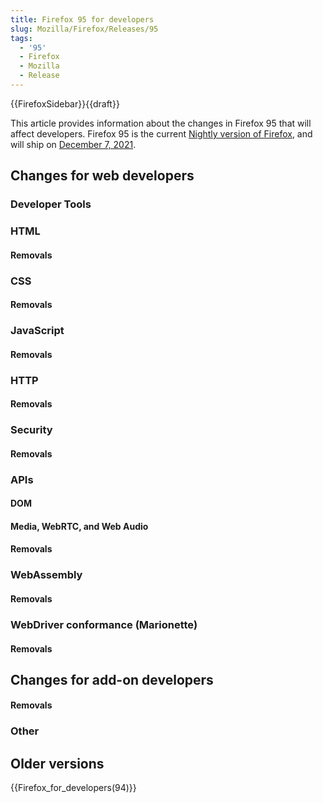 ```yaml
---
title: Firefox 95 for developers
slug: Mozilla/Firefox/Releases/95
tags:
  - '95'
  - Firefox
  - Mozilla
  - Release
---
```

<p>{{FirefoxSidebar}}{{draft}}</p>

<p>This article provides information about the changes in Firefox 95 that will affect developers. Firefox 95 is the current <a href="https://www.mozilla.org/en-US/firefox/channel/desktop/#nightly">Nightly version of Firefox</a>, and will ship on <a href="https://wiki.mozilla.org/RapidRelease/Calendar#Future_branch_dates">December 7, 2021</a>.</p>

<h2 id="Changes_for_web_developers">Changes for web developers</h2>

<h3 id="Developer_Tools">Developer Tools</h3>

<h3 id="HTML">HTML</h3>

<h4 id="removals_html">Removals</h4>

<h3 id="CSS">CSS</h3>

<h4 id="removals_css">Removals</h4>

<h3 id="JavaScript">JavaScript</h3>

<h4 id="removals_js">Removals</h4>

<h3 id="HTTP">HTTP</h3>

<h4 id="removals_http">Removals</h4>

<h3 id="Security">Security</h3>

<h4 id="removals_sec">Removals</h4>

<h3 id="APIs">APIs</h3>

<h4 id="DOM">DOM</h4>

<h4 id="Media_WebRTC_and_Web_Audio">Media, WebRTC, and Web Audio</h4>

<h4 id="removals_media">Removals</h4>

<h3 id="WebAssembly">WebAssembly</h3>

<h4 id="removals_wasm">Removals</h4>

<h3 id="webdriver_conformance_marionette">WebDriver conformance (Marionette)</h3>

<h4 id="removals_webdriver">Removals</h4>

<h2 id="Changes_for_add-on_developers">Changes for add-on developers</h2>

<h4 id="removals_webext">Removals</h4>

<h3 id="Other">Other</h3>


<h2 id="Older_versions">Older versions</h2>

<p>{{Firefox_for_developers(94)}}</p>
